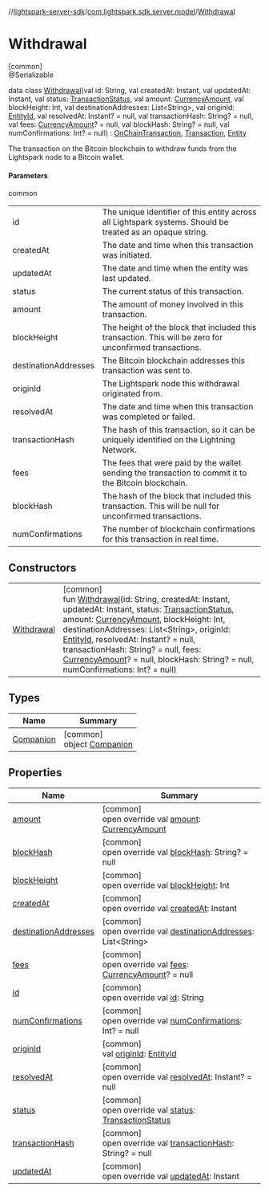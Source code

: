 //[lightspark-server-sdk](../../../index.md)/[com.lightspark.sdk.server.model](../index.md)/[Withdrawal](index.md)

# Withdrawal

[common]\
@Serializable

data class [Withdrawal](index.md)(val id: String, val createdAt: Instant, val updatedAt: Instant, val status: [TransactionStatus](../-transaction-status/index.md), val amount: [CurrencyAmount](../-currency-amount/index.md), val blockHeight: Int, val destinationAddresses: List&lt;String&gt;, val originId: [EntityId](../-entity-id/index.md), val resolvedAt: Instant? = null, val transactionHash: String? = null, val fees: [CurrencyAmount](../-currency-amount/index.md)? = null, val blockHash: String? = null, val numConfirmations: Int? = null) : [OnChainTransaction](../-on-chain-transaction/index.md), [Transaction](../-transaction/index.md), [Entity](../-entity/index.md)

The transaction on the Bitcoin blockchain to withdraw funds from the Lightspark node to a Bitcoin wallet.

#### Parameters

common

| | |
|---|---|
| id | The unique identifier of this entity across all Lightspark systems. Should be treated as an opaque string. |
| createdAt | The date and time when this transaction was initiated. |
| updatedAt | The date and time when the entity was last updated. |
| status | The current status of this transaction. |
| amount | The amount of money involved in this transaction. |
| blockHeight | The height of the block that included this transaction. This will be zero for unconfirmed transactions. |
| destinationAddresses | The Bitcoin blockchain addresses this transaction was sent to. |
| originId | The Lightspark node this withdrawal originated from. |
| resolvedAt | The date and time when this transaction was completed or failed. |
| transactionHash | The hash of this transaction, so it can be uniquely identified on the Lightning Network. |
| fees | The fees that were paid by the wallet sending the transaction to commit it to the Bitcoin blockchain. |
| blockHash | The hash of the block that included this transaction. This will be null for unconfirmed transactions. |
| numConfirmations | The number of blockchain confirmations for this transaction in real time. |

## Constructors

| | |
|---|---|
| [Withdrawal](-withdrawal.md) | [common]<br>fun [Withdrawal](-withdrawal.md)(id: String, createdAt: Instant, updatedAt: Instant, status: [TransactionStatus](../-transaction-status/index.md), amount: [CurrencyAmount](../-currency-amount/index.md), blockHeight: Int, destinationAddresses: List&lt;String&gt;, originId: [EntityId](../-entity-id/index.md), resolvedAt: Instant? = null, transactionHash: String? = null, fees: [CurrencyAmount](../-currency-amount/index.md)? = null, blockHash: String? = null, numConfirmations: Int? = null) |

## Types

| Name | Summary |
|---|---|
| [Companion](-companion/index.md) | [common]<br>object [Companion](-companion/index.md) |

## Properties

| Name | Summary |
|---|---|
| [amount](amount.md) | [common]<br>open override val [amount](amount.md): [CurrencyAmount](../-currency-amount/index.md) |
| [blockHash](block-hash.md) | [common]<br>open override val [blockHash](block-hash.md): String? = null |
| [blockHeight](block-height.md) | [common]<br>open override val [blockHeight](block-height.md): Int |
| [createdAt](created-at.md) | [common]<br>open override val [createdAt](created-at.md): Instant |
| [destinationAddresses](destination-addresses.md) | [common]<br>open override val [destinationAddresses](destination-addresses.md): List&lt;String&gt; |
| [fees](fees.md) | [common]<br>open override val [fees](fees.md): [CurrencyAmount](../-currency-amount/index.md)? = null |
| [id](id.md) | [common]<br>open override val [id](id.md): String |
| [numConfirmations](num-confirmations.md) | [common]<br>open override val [numConfirmations](num-confirmations.md): Int? = null |
| [originId](origin-id.md) | [common]<br>val [originId](origin-id.md): [EntityId](../-entity-id/index.md) |
| [resolvedAt](resolved-at.md) | [common]<br>open override val [resolvedAt](resolved-at.md): Instant? = null |
| [status](status.md) | [common]<br>open override val [status](status.md): [TransactionStatus](../-transaction-status/index.md) |
| [transactionHash](transaction-hash.md) | [common]<br>open override val [transactionHash](transaction-hash.md): String? = null |
| [updatedAt](updated-at.md) | [common]<br>open override val [updatedAt](updated-at.md): Instant |
